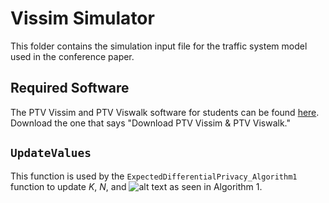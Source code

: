 # Vissim Simulator
This folder contains the simulation input file for the traffic system model used in the conference paper.

## Required Software
The PTV Vissim and PTV Viswalk software for students can be found [here](https://your.visum.ptvgroup.com/vision-traffic-suite-students-en). Download the one that says "Download PTV Vissim & PTV Viswalk."

## `UpdateValues`
This function is used by the `ExpectedDifferentialPrivacy_Algorithm1` function to update *K*, *N*, and ![alt text](https://latex.codecogs.com/svg.image?\Lambda) as seen in Algorithm 1.
